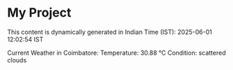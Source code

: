 # My Project

This content is dynamically generated in Indian Time (IST): 2025-06-01 12:02:54 IST


Current Weather in Coimbatore:
Temperature: 30.88 °C
Condition: scattered clouds
